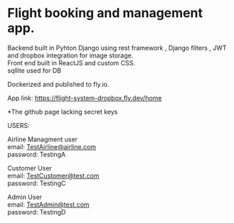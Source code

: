 # Flight booking and management app.
Backend built in Pyhton Django using rest framework , Django filters , JWT  and dropbox integration for image storage. </br> 
Front end built in ReactJS and custom CSS. </br> 
sqllite used for DB

Dockerized and published to fly.io.

App link:
  https://flight-system-dropbox.fly.dev/home

*The github page lacking secret keys 

USERS:

Airline Managment user </br> 
email: TestAirline@airline.com </br> 
password: TestingA

Customer User </br> 
email: TestCustomer@test.com </br> 
password: TestingC

Admin User </br> 
email: TestAdmin@test.com </br> 
password: TestingD


